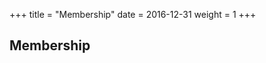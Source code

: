 +++
title = "Membership"
date = 2016-12-31
weight = 1
+++

## Membership

<script type="text/javascript" src="https://form.jotform.com/jsform/203332923375857"></script>